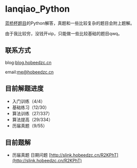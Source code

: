 # lanqiao_Python

[蓝桥杯题目](http://lx.lanqiao.cn/problemsets.page)的Python解答，真题和一些比较复杂的题目会附上题解。

由于我比较穷，没钱开vip，只能做一些比较基础的题目qwq。

## 联系方式

blog:[blog.hobeedzc.cn](blog.hobeedzc.cn)

email:[me@hobeedzc.cn](mailto:me@hobeedzc.cn)

## 目前解题进度

- 入门训练（4/4）
- 基础练习（12/30）
- 算法训练（27/337）
- 算法提高（29/334）
- 历届真题（9/55）

## 目前题解

- 历届真题 日期问题 [http://slink.hobeedzc.cn/R2KPhT](http://slink.hobeedzc.cn/R2KPhT)
